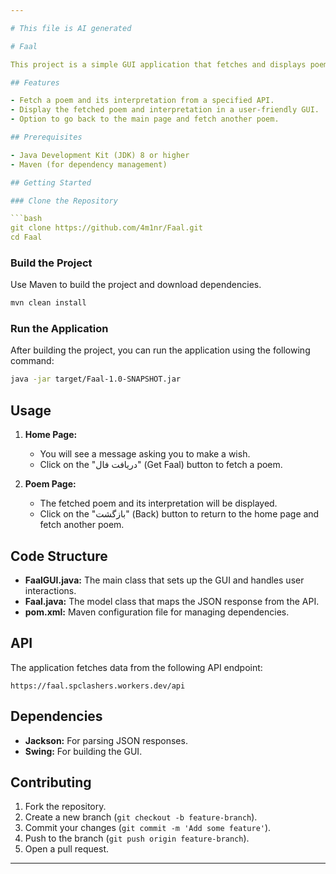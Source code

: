 ```yaml
---

# This file is AI generated

# Faal

This project is a simple GUI application that fetches and displays poems and their interpretations from an API. The application is built using Java Swing for the GUI and Jackson for JSON parsing.

## Features

- Fetch a poem and its interpretation from a specified API.
- Display the fetched poem and interpretation in a user-friendly GUI.
- Option to go back to the main page and fetch another poem.

## Prerequisites

- Java Development Kit (JDK) 8 or higher
- Maven (for dependency management)

## Getting Started

### Clone the Repository

```bash
git clone https://github.com/4m1nr/Faal.git
cd Faal
```

### Build the Project

Use Maven to build the project and download dependencies.

```bash
mvn clean install
```

### Run the Application

After building the project, you can run the application using the following command:

```bash
java -jar target/Faal-1.0-SNAPSHOT.jar
```

## Usage

1. **Home Page:**
    - You will see a message asking you to make a wish.
    - Click on the "دریافت فال" (Get Faal) button to fetch a poem.

2. **Poem Page:**
    - The fetched poem and its interpretation will be displayed.
    - Click on the "بازگشت" (Back) button to return to the home page and fetch another poem.

## Code Structure

- **FaalGUI.java:** The main class that sets up the GUI and handles user interactions.
- **Faal.java:** The model class that maps the JSON response from the API.
- **pom.xml:** Maven configuration file for managing dependencies.

## API

The application fetches data from the following API endpoint:

```
https://faal.spclashers.workers.dev/api
```

## Dependencies

- **Jackson:** For parsing JSON responses.
- **Swing:** For building the GUI.

## Contributing

1. Fork the repository.
2. Create a new branch (`git checkout -b feature-branch`).
3. Commit your changes (`git commit -m 'Add some feature'`).
4. Push to the branch (`git push origin feature-branch`).
5. Open a pull request.

---
```

